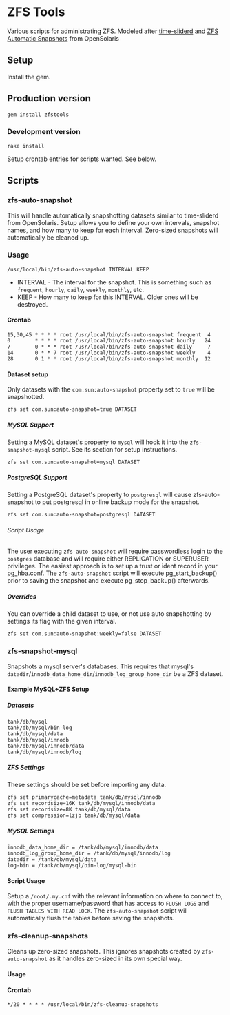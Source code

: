 # ZFS Tools

Various scripts for administrating ZFS. Modeled after [time-sliderd](http://mail.opensolaris.org/pipermail/zfs-discuss/2009-November/033882.html) and [ZFS Automatic Snapshots](https://blogs.oracle.com/timf/entry/zfs_automatic_snapshots_0_12) from OpenSolaris

## Setup

Install the gem.

## Production version

    gem install zfstools

### Development version

    rake install

Setup crontab entries for scripts wanted. See below.

## Scripts

### zfs-auto-snapshot

This will handle automatically snapshotting datasets similar to time-sliderd from OpenSolaris. Setup allows you to define your own intervals, snapshot names, and how many to keep for each interval. Zero-sized snapshots will automatically be cleaned up.

### Usage

    /usr/local/bin/zfs-auto-snapshot INTERVAL KEEP

* INTERVAL - The interval for the snapshot. This is something such as `frequent`, `hourly`, `daily`, `weekly`, `monthly`, etc.
* KEEP - How many to keep for this INTERVAL. Older ones will be destroyed.

#### Crontab

    15,30,45 * * * * root /usr/local/bin/zfs-auto-snapshot frequent  4
    0        * * * * root /usr/local/bin/zfs-auto-snapshot hourly   24
    7        0 * * * root /usr/local/bin/zfs-auto-snapshot daily     7
    14       0 * * 7 root /usr/local/bin/zfs-auto-snapshot weekly    4
    28       0 1 * * root /usr/local/bin/zfs-auto-snapshot monthly  12

#### Dataset setup

Only datasets with the `com.sun:auto-snapshot` property set to `true` will be snapshotted.

    zfs set com.sun:auto-snapshot=true DATASET

##### MySQL Support

Setting a MySQL dataset's property to `mysql` will hook it into the `zfs-snapshot-mysql` script. See its section for setup instructions.

    zfs set com.sun:auto-snapshot=mysql DATASET

##### PostgreSQL Support

Setting a PostgreSQL dataset's property to `postgresql` will cause zfs-auto-snapshot to put postgresql in online backup mode for the snapshot.

    zfs set com.sun:auto-snapshot=postgresql DATASET

###### Script Usage

The user executing `zfs-auto-snapshot` will require passwordless login to the `postgres` database and will require either REPLICATION or SUPERUSER privileges. The easiest approach is to set up a trust or ident record in your pg_hba.conf. The `zfs-auto-snapshot` script will execute pg_start_backup() prior to saving the snapshot and execute pg_stop_backup() afterwards. 

##### Overrides

You can override a child dataset to use, or not use auto snapshotting by settings its flag with the given interval.

    zfs set com.sun:auto-snapshot:weekly=false DATASET

### zfs-snapshot-mysql

Snapshots a mysql server's databases. This requires that mysql's `datadir`/`innodb_data_home_dir`/`innodb_log_group_home_dir` be a ZFS dataset.

#### Example MySQL+ZFS Setup

##### Datasets

    tank/db/mysql
    tank/db/mysql/bin-log
    tank/db/mysql/data
    tank/db/mysql/innodb
    tank/db/mysql/innodb/data
    tank/db/mysql/innodb/log

##### ZFS Settings

These settings should be set before importing any data.

    zfs set primarycache=metadata tank/db/mysql/innodb
    zfs set recordsize=16K tank/db/mysql/innodb/data
    zfs set recordsize=8K tank/db/mysql/data
    zfs set compression=lzjb tank/db/mysql/data

##### MySQL Settings

    innodb_data_home_dir = /tank/db/mysql/innodb/data
    innodb_log_group_home_dir = /tank/db/mysql/innodb/log
    datadir = /tank/db/mysql/data
    log-bin = /tank/db/mysql/bin-log/mysql-bin

#### Script Usage

Setup a `/root/.my.cnf` with the relevant information on where to connect to, with the proper username/password that has access to `FLUSH LOGS` and `FLUSH TABLES WITH READ LOCK`.
The `zfs-auto-snapshot` script will automatically flush the tables before saving the snapshots.

### zfs-cleanup-snapshots

Cleans up zero-sized snapshots. This ignores snapshots created by `zfs-auto-snapshot` as it handles zero-sized in its own special way.

#### Usage

#### Crontab

    */20 * * * * /usr/local/bin/zfs-cleanup-snapshots
